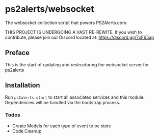 # ps2alerts/websocket
The websocket collection script that powers PS2Alerts.com.

THIS PROJECT IS UNDERGOING A VAST RE-REWITE. If you wish to contribute, please join our Discord located at: https://discord.gg/7xF65ap

## Preface

This is the start of updating and restructuring the websocket server for ps2alerts

## Installation

Run `ps2alerts-start` to start all associated services and this module. Dependencies will be handled via the bootstrap process.

### Todos

* Create Models for each type of event to be store
* Code Cleanup
